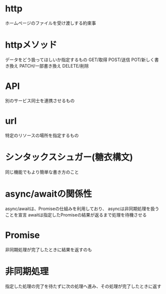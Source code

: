 # http
ホームページのファイルを受け渡しする約束事

# httpメソッド
データをどう扱ってほしいか指定するもの
GET/取得
POST/送信
POT/新しく書き換え
PATCH/一部書き換え
DELETE/削除

# API
別のサービス同士を連携させるもの

# url
特定のリソースの場所を指定するもの

# シンタックスシュガー(糖衣構文)
同じ機能でもより簡単な書き方のこと

# async/awaitの関係性
async/awaitは、Promiseの仕組みを利用しており、
asyncは非同期処理を扱うことを宣言
awaitは指定したPromiseの結果が返るまで処理を待機させる

# Promise
非同期処理が完了したときに結果を返すのも

# 非同期処理
指定した処理の完了を待たずに次の処理へ進み、その処理が完了したときに返す
